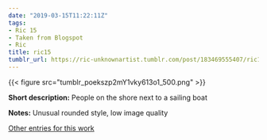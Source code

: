 ```yaml
---
date: "2019-03-15T11:22:11Z"
tags:
- Ric 15
- Taken from Blogspot
- Ric
title: ric15
tumblr_url: https://ric-unknownartist.tumblr.com/post/183469555407/ric15
---
```

{{< figure src="tumblr_poekszp2mY1vky613o1_500.png" >}} 

**Short description:** People on the shore next to a sailing boat

**Notes:** Unusual rounded style, low image quality

[Other entries for this work](/tags/Ric-15)

